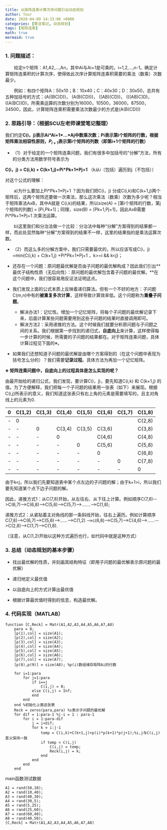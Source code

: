 ```yaml
---
title: 从矩阵连乘计算次序问题引出动态规划
author: Tour
date: 2020-04-09 14:33:00 +0800
categories: [算法笔记, 动态规划]
tags: [矩阵连乘]
math: true
mermaid: true
---
```


### 1. **问题描述**：

　　给定n个矩阵：A1,A2,...,An，其中Ai与Ai+1是可乘的，i=1,2,…,n-1。确定计算矩阵连乘积的计算次序，使得依此次序计算矩阵连乘积需要的乘法（数乘）次数最少。

　　例如：有四个矩阵A：50x10；B：10x40；C：40x30；D：30x50，总共有五种加括号的方式：(A((BC)D))， (A(B(CD)))， ((AB)(CD))， (((AB)C)D)， ((A(BC))D)，所需乘运算的次数分别为16000，10500，36000，87500，34500，因此，计算矩阵连乘积需要乘法次数最少的方式是(A(B(CD)))

### 2. **思路引导：**（根据SCU左老师课堂笔记整理）

我们约定**C(i，j)表示Ai\*Ai+1\*…\*Aj中数乘次数**；**Pi表示第i个矩阵的行数，根据矩阵乘法相容性原则，$P_{i+1}$表示第i个矩阵的列数（即第i+1个矩阵的行数）**

* （1）对于给定的一个矩阵连乘问题，我们有很多中加括号的“分解”方法，所有的分类方法用数学符号表示为

**C(i，j) = C(i,k) + C(k+1,j)+Pi\*Pk+1\*Pj+1** （k从i（包括）遍历到j（不包括））

对这个公式的理解：

　　a)为什么要加上Pi\*Pk+1\*Pj+1 ？因为我们把C(i，j) 分成C(i,k)和C(k+1,j)两个矩阵后，这两个矩阵还要做一次乘法，那么这次乘法（数乘）次数为多少呢？相当于矩阵乘法AxB，其中A就是 C(i,k)的结果，所以size(A) = [第i个矩阵的行数，第j个矩阵的列数] = [Pi,Pk+1]；同理，size(B) = [Pk+1,Pj+1]，因此AxB需要Pi\*Pk+1*Pj+1 次乘法运算。

　　b)这里我们和分治法做一个比较：分治法中每种“分解”方案得到的结果都一样，而此处显然每种“分解”方案得到的结果不一样，这里的结果指的是乘法运算次数。

* （2）而这么多的分解方案中，我们只需要最优的，所以应该写成C(i，j) =min{C(i,k) + C(k+1,j) +Pi\*Pk+1*Pj+1 ，k>=i && k<j}；

* 还存在一个问题：原问题最优解是否由子问题的最优解构成？因此我们引出**最优子结构性质（无后向性）：原问题的最优解包含着子问题的最优解。**在这个问题中，我们很容易用反证法证明这点。

* 我们发现上面的公式本质上反映着递归算法。但有一个不好的地方：子问题C(m,n)中有的**被重复多次计算**，这样导致计算效率低。这个问题称为**重叠子问题**。
  * 解决办法1：记忆性。增加一个记忆矩阵，将每个子问题的最优解记录下来，后面计算某些问题需要用到这些子问题的结果时直接调用即可。
  * 解决方法2：采用递推的方法。这个时候我们就要分析原问题与子问题之间的关系。我们根据第一步找到的递归式，**自底向上**来计算，这样使得每一步计算的时候，所需要的子问题的结果都在。对于矩阵连乘问题，具体计算过程见下面的※。

* 如果我们还想知道子问题的最优解是由哪个方案得到的（在这个问题中表现为括号怎么分的）？我们需要**记录过程**。具体方法为再加一个记忆矩阵。

**※ 矩阵连乘问题中，自底向上的过程具体是怎么实现的呢？**

由最开始给的递归公式，我们发现，要计算C(i，j)，要先知道C(i,k) 和 C(k+1,j) 的值。为了方便解释，我们把每一个子问题的结果用一张表（如下）来展现。根据C(i,j)所表示的意义，我们知道这张表只有右上角的元素是需要填写的，且主对角线上的元素为0.

| 0    | C(1,2) | C(1,3) | C(1,4) | C(1,5) | C(1,6) | C(1,7) | C(1,8) |
| ---- | ------ | ------ | ------ | ------ | ------ | ------ | ------ |
| -    | 0      |        |        |        |        |        | C(2,8) |
| -    | -      | 0      | C(3,4) | C(3,5) | C(3,6) |        | C(3,8) |
| -    | -      | -      | 0      |        | C(4,6) |        | C(4,8) |
| -    | -      | -      | -      | 0      | C(5,6) |        | C(5,8) |
| -    | -      | -      | -      | -      | 0      |        | C(6,8) |
| -    | -      | -      | -      | -      | -      | 0      | C(7,8) |
| -    | -      | -      | -      | -      | -      | -      | 0      |

由于k<j，所以我们先要知道表中某个点左边的子问题的解；由于k+1>i，所以我们要先知道某个点下边子问题的解。

因此，递推方式1：从C(7,8)开始，从左往右、从下往上计算。例如顺序C(7,8)-->C(6,7)-->C(6,8)-->C(5,6)-->C(5,7)-->.......-->C(1,8);

递推方式2：从紧贴着主对角线的那一条斜线开始，往右上遍历。例如计算顺序C(7,8)-->C(6,7)-->C(5,6)-->......-->C(1,2) -->c(6,8)-->C(5,7)-->C(4,6)-->......-->C(2,8)-->C(1,7)-->C(1,8).

（注意，从C(1,2)开始以这种方式遍历也行，如代码中就是这种方式）

 

### 3. **总结（动态规划的基本步骤）**

* 找出最优解的性质，并刻画其结构特征（即用子问题的最优解表示原问题的最优解）

* 递归地定义最优值

* 以自底向上的方式计算出最优值

* 根据计算最优值时得到的信息，构造最优解。

 

### 4. **代码实现（MATLAB）**

```
function [C,Reck] = Matr(A1,A2,A3,A4,A5,A6,A7,A8)
    para = 8;
    [p(1),col] = size(A1); 
    [p(2),col] = size(A2); 
    [p(3),col] = size(A3); 
    [p(4),col] = size(A4); 
    [p(5),col] = size(A5); 
    [p(6),col] = size(A6); 
    [p(7),col] = size(A7); 
    [p(8),p(9)] = size(A8); %p(i)数组储存矩阵Ai的行数

    for i=1:para
        for j=1:para
            if i==j
                C(i,j) = 0;
            else C(i,j) = Inf;
            end
        end
    end %初始化上面这张表
    Reck = zeros(para,para) %s表示子问题的最优解
    for dif = 1:para-1 %j-i = 1 : para-1
        for i = 1:para-dif
            j = i+dif;
            for k = i:j-1
                temp = C(i,k)+C(k+1,j)+p(i)*p(k+1)*p(j+1);%i,j与C(i,j)意义保持一致
                if temp < C(i,j)
                    C(i,j) = temp;
                    Reck(i,j) = k;
                end
            end
        end
    end
```

main函数测试数据

```
A1 = rand(50,10);
A2 = rand(10,40);
A3 = rand(40,30);
A4 = rand(30,5);
A5 = rand(5,25);
A6 = rand(25,60);
A7 = rand(60,40);
A8 = rand(40,50);
[C,Reck] = Matr(A1,A2,A3,A4,A5,A6,A7,A8)
```

